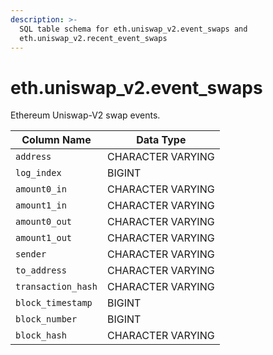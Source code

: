 ```yaml
---
description: >-
  SQL table schema for eth.uniswap_v2.event_swaps and
  eth.uniswap_v2.recent_event_swaps
---
```


# eth.uniswap\_v2.event\_swaps

Ethereum Uniswap-V2 swap events.

| Column Name        | Data Type         |
| ------------------ | ----------------- |
| `address`          | CHARACTER VARYING |
| `log_index`        | BIGINT            |
| `amount0_in`       | CHARACTER VARYING |
| `amount1_in`       | CHARACTER VARYING |
| `amount0_out`      | CHARACTER VARYING |
| `amount1_out`      | CHARACTER VARYING |
| `sender`           | CHARACTER VARYING |
| `to_address`       | CHARACTER VARYING |
| `transaction_hash` | CHARACTER VARYING |
| `block_timestamp`  | BIGINT            |
| `block_number`     | BIGINT            |
| `block_hash`       | CHARACTER VARYING |
